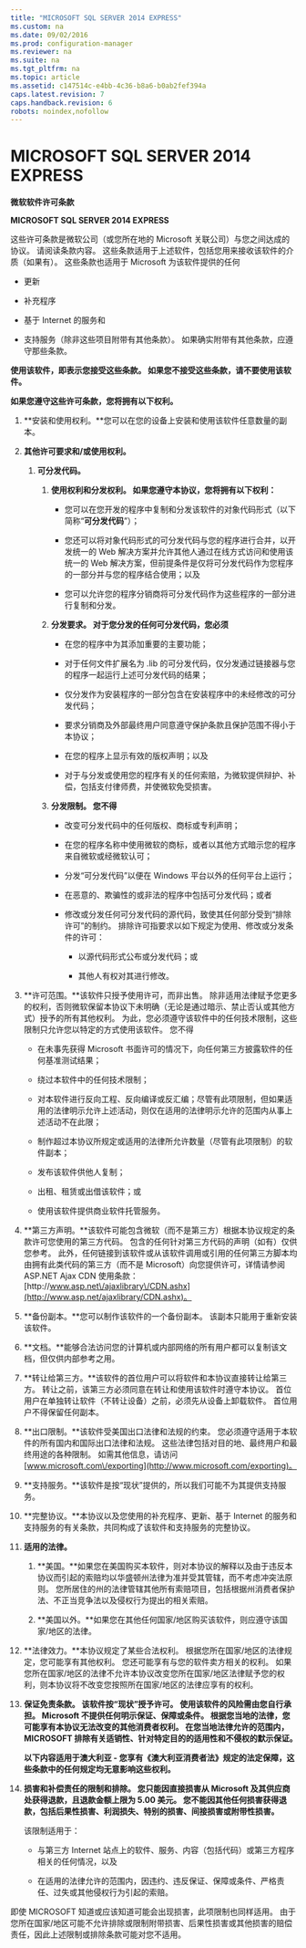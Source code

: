 ```yaml
---
title: "MICROSOFT SQL SERVER 2014 EXPRESS"
ms.custom: na
ms.date: 09/02/2016
ms.prod: configuration-manager
ms.reviewer: na
ms.suite: na
ms.tgt_pltfrm: na
ms.topic: article
ms.assetid: c147514c-e4bb-4c36-b8a6-b0ab2fef394a
caps.latest.revision: 7
caps.handback.revision: 6
robots: noindex,nofollow
---
```

# MICROSOFT SQL SERVER 2014 EXPRESS
**微软软件许可条款**  
  
 **MICROSOFT SQL SERVER 2014 EXPRESS**  
  
 这些许可条款是微软公司（或您所在地的 Microsoft 关联公司）与您之间达成的协议。 请阅读条款内容。 这些条款适用于上述软件，包括您用来接收该软件的介质（如果有）。 这些条款也适用于 Microsoft 为该软件提供的任何  
  
-   更新  
  
-   补充程序  
  
-   基于 Internet 的服务和  
  
-   支持服务（除非这些项目附带有其他条款）。 如果确实附带有其他条款，应遵守那些条款。  
  
 **使用该软件，即表示您接受这些条款。 如果您不接受这些条款，请不要使用该软件。**  
  
 **如果您遵守这些许可条款，您将拥有以下权利。**  
  
1.  **安装和使用权利。**您可以在您的设备上安装和使用该软件任意数量的副本。  
  
2.  **其他许可要求和\/或使用权利。**  
  
    1.  **可分发代码。**  
  
        1.  **使用权利和分发权利。  如果您遵守本协议，您将拥有以下权利：**  
  
            -   您可以在您开发的程序中复制和分发该软件的对象代码形式（以下简称“**可分发代码**”）；  
  
            -   您还可以将对象代码形式的可分发代码与您的程序进行合并，以开发统一的 Web 解决方案并允许其他人通过在线方式访问和使用该统一的 Web 解决方案，但前提条件是仅将可分发代码作为您程序的一部分并与您的程序结合使用；以及  
  
            -   您可以允许您的程序分销商将可分发代码作为这些程序的一部分进行复制和分发。  
  
        2.  **分发要求。 对于您分发的任何可分发代码，您必须**  
  
            -   在您的程序中为其添加重要的主要功能；  
  
            -   对于任何文件扩展名为 .lib 的可分发代码，仅分发通过链接器与您的程序一起运行上述可分发代码的结果；  
  
            -   仅分发作为安装程序的一部分包含在安装程序中的未经修改的可分发代码；  
  
            -   要求分销商及外部最终用户同意遵守保护条款且保护范围不得小于本协议；  
  
            -   在您的程序上显示有效的版权声明；以及  
  
            -   对于与分发或使用您的程序有关的任何索赔，为微软提供辩护、补偿，包括支付律师费，并使微软免受损害。  
  
        3.  **分发限制。 您不得**  
  
            -   改变可分发代码中的任何版权、商标或专利声明；  
  
            -   在您的程序名称中使用微软的商标，或者以其他方式暗示您的程序来自微软或经微软认可；  
  
            -   分发“可分发代码”以便在 Windows 平台以外的任何平台上运行；  
  
            -   在恶意的、欺骗性的或非法的程序中包括可分发代码；或者  
  
            -   修改或分发任何可分发代码的源代码，致使其任何部分受到“排除许可”的制约。 排除许可指要求以如下规定为使用、修改或分发条件的许可：  
  
                -   以源代码形式公布或分发代码；或  
  
                -   其他人有权对其进行修改。  
  
3.  **许可范围。**该软件只授予使用许可，而非出售。 除非适用法律赋予您更多的权利，否则微软保留本协议下未明确（无论是通过暗示、禁止否认或其他方式）授予的所有其他权利。 为此，您必须遵守该软件中的任何技术限制，这些限制只允许您以特定的方式使用该软件。 您不得  
  
    -   在未事先获得 Microsoft 书面许可的情况下，向任何第三方披露软件的任何基准测试结果；  
  
    -   绕过本软件中的任何技术限制；  
  
    -   对本软件进行反向工程、反向编译或反汇编；尽管有此项限制，但如果适用的法律明示允许上述活动，则仅在适用的法律明示允许的范围内从事上述活动不在此限；  
  
    -   制作超过本协议所规定或适用的法律所允许数量（尽管有此项限制）的软件副本；  
  
    -   发布该软件供他人复制；  
  
    -   出租、租赁或出借该软件；或  
  
    -   使用该软件提供商业软件托管服务。  
  
4.  **第三方声明。**该软件可能包含微软（而不是第三方）根据本协议规定的条款许可您使用的第三方代码。 包含的任何针对第三方代码的声明（如有）仅供您参考。 此外，任何链接到该软件或从该软件调用或引用的任何第三方脚本均由拥有此类代码的第三方（而不是 Microsoft）向您提供许可，详情请参阅 ASP.NET Ajax CDN 使用条款：[http:\/\/www.asp.net\/ajaxlibrary\/CDN.ashx](http://www.asp.net/ajaxlibrary/CDN.ashx)。  
  
5.  **备份副本。**您可以制作该软件的一个备份副本。 该副本只能用于重新安装该软件。  
  
6.  **文档。**能够合法访问您的计算机或内部网络的所有用户都可以复制该文档，但仅供内部参考之用。  
  
7.  **转让给第三方。**该软件的首位用户可以将软件和本协议直接转让给第三方。 转让之前，该第三方必须同意在转让和使用该软件时遵守本协议。 首位用户在单独转让软件（不转让设备）之前，必须先从设备上卸载软件。 首位用户不得保留任何副本。  
  
8.  **出口限制。**该软件受美国出口法律和法规的约束。 您必须遵守适用于本软件的所有国内和国际出口法律和法规。 这些法律包括对目的地、最终用户和最终用途的各种限制。 如需其他信息，请访问 [www.microsoft.com\/exporting](http://www.microsoft.com/exporting)。  
  
9. **支持服务。**该软件是按“现状”提供的，所以我们可能不为其提供支持服务。  
  
10. **完整协议。**本协议以及您使用的补充程序、更新、基于 Internet 的服务和支持服务的有关条款，共同构成了该软件和支持服务的完整协议。  
  
11. **适用的法律。**  
  
    1.  **美国。**如果您在美国购买本软件，则对本协议的解释以及由于违反本协议而引起的索赔均以华盛顿州法律为准并受其管辖，而不考虑冲突法原则。 您所居住的州的法律管辖其他所有索赔项目，包括根据州消费者保护法、不正当竞争法以及侵权行为提出的相关索赔。  
  
    2.  **美国以外。**如果您在其他任何国家\/地区购买该软件，则应遵守该国家\/地区的法律。  
  
12. **法律效力。**本协议规定了某些合法权利。 根据您所在国家\/地区的法律规定，您可能享有其他权利。 您还可能享有与您的软件卖方相关的权利。 如果您所在国家\/地区的法律不允许本协议改变您所在国家\/地区法律赋予您的权利，则本协议将不改变您按照所在国家\/地区的法律应享有的权利。  
  
13. **保证免责条款。 该软件按“现状”授予许可。 使用该软件的风险需由您自行承担。 Microsoft 不提供任何明示保证、保障或条件。 根据您当地的法律，您可能享有本协议无法改变的其他消费者权利。 在您当地法律允许的范围内，MICROSOFT 排除有关适销性、针对特定目的的适用性和不侵权的默示保证。**  
  
     **以下内容适用于澳大利亚 \- 您享有《澳大利亚消费者法》规定的法定保障，这些条款中的任何规定均无意影响这些权利。**  
  
14. **损害和补偿责任的限制和排除。 您只能因直接损害从 Microsoft 及其供应商处获得退款，且退款金额上限为 5.00 美元。 您不能因其他任何损害获得退款，包括后果性损害、利润损失、特别的损害、间接损害或附带性损害。**  
  
     该限制适用于：  
  
    -   与第三方 Internet 站点上的软件、服务、内容（包括代码）或第三方程序相关的任何情况，以及  
  
    -   在适用的法律允许的范围内，因违约、违反保证、保障或条件、严格责任、过失或其他侵权行为引起的索赔。  
  
 即使 MICROSOFT 知道或应该知道可能会出现损害，此项限制也同样适用。 由于您所在国家\/地区可能不允许排除或限制附带损害、后果性损害或其他损害的赔偿责任，因此上述限制或排除条款可能对您不适用。